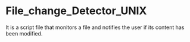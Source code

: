 # File_change_Detector_UNIX
It is a script file that monitors a file and notifies the user if its content has been modified. 
